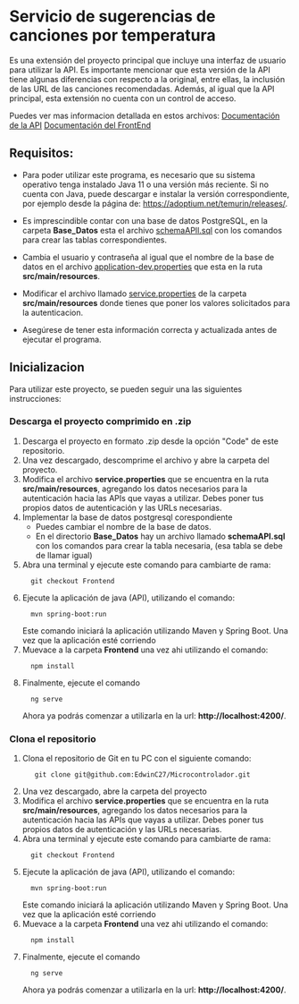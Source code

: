 # Servicio de sugerencias de canciones por temperatura
Es una extensión del proyecto principal que incluye una interfaz de usuario para utilizar la API. Es importante mencionar que esta versión de la API tiene algunas diferencias con respecto a la original, entre ellas, la inclusión de las URL de las canciones recomendadas. Además, al igual que la API principal, esta extensión no cuenta con un control de acceso.

Puedes ver mas informacion detallada en estos archivos:
<a href="https://github.com/EdwinC27/Microcontrolador/blob/Frontend/documentacionArquitecturaAPI.md">Documentación de la API</a>
<a href="https://github.com/EdwinC27/Microcontrolador/blob/Frontend/documentacionArquitecturaFront.md">Documentación del FrontEnd</a>


## Requisitos:
- Para poder utilizar este programa, es necesario que su sistema operativo tenga instalado Java 11 o una versión más reciente. Si no cuenta con Java, puede descargar e instalar la versión correspondiente, por ejemplo desde la página de: https://adoptium.net/temurin/releases/.

- Es imprescindible contar con una base de datos PostgreSQL, en la carpeta **Base_Datos** esta el archivo <a href="https://github.com/EdwinC27/Microcontrolador/blob/Frontend/Base_Datos/schemaAPI.sql">schemaAPIl.sql</a> con los comandos para crear las tablas correspondientes. 

- Cambia el usuario y contraseña al igual que el nombre de la base de datos en el archivo <a href="https://github.com/EdwinC27/Microcontrolador/blob/Frontend/src/main/resources/application-dev.properties">application-dev.properties</a> que esta en la ruta **src/main/resources**.

- Modificar el archivo llamado <a href="https://github.com/EdwinC27/Microcontrolador/blob/Frontend/src/main/resources/service.properties">service.properties</a> de la carpeta **src/main/resources** donde tienes que poner los valores solicitados para la autenticacion. 

- Asegúrese de tener esta información correcta y actualizada antes de ejecutar el programa.

## Inicializacion
Para utilizar este proyecto, se pueden seguir una las siguientes instrucciones:


### Descarga el proyecto comprimido en .zip
1. Descarga el proyecto en formato .zip desde la opción "Code" de este repositorio.
2. Una vez descargado, descomprime el archivo y abre la carpeta del proyecto.
3. Modifica el archivo **service.properties** que se encuentra en la ruta **src/main/resources**, agregando los datos necesarios para la autenticación hacia las APIs que vayas a utilizar. Debes poner tus propios datos de autenticación y las URLs necesarias. 
4. Implementar la base de datos postgresql corespondiente 
   - Puedes cambiar el nombre de la base de datos.
   - En el directorio **Base_Datos** hay un archivo llamado **schemaAPI.sql** con los comandos para crear la tabla necesaria, (esa tabla se debe de llamar igual)
5. Abra una terminal y ejecute este comando para cambiarte de rama:
     ```  
       git checkout Frontend 
     ```
6. Ejecute la aplicación de java (API), utilizando el comando:
     ```  
       mvn spring-boot:run  
     ```
     Este comando iniciará la aplicación utilizando Maven y Spring Boot. Una vez que la aplicación esté corriendo
 7. Muevace a la carpeta **Frontend** una vez ahi utilizando el comando:
     ```  
       npm install  
     ```
8. Finalmente, ejecute el comando 
     ```  
       ng serve   
     ```
     Ahora ya podrás comenzar a utilizarla en la url: **http://localhost:4200/**.

### Clona el repositorio
1. Clona el repositorio de Git en tu PC con el siguiente comando:
    ```  
       git clone git@github.com:EdwinC27/Microcontrolador.git  
    ```
2. Una vez descargado, abre la carpeta del proyecto
3. Modifica el archivo **service.properties** que se encuentra en la ruta **src/main/resources**, agregando los datos necesarios para la autenticación hacia las APIs que vayas a utilizar. Debes poner tus propios datos de autenticación y las URLs necesarias. 
5. Abra una terminal y ejecute este comando para cambiarte de rama:
     ```  
       git checkout Frontend 
     ```
6. Ejecute la aplicación de java (API), utilizando el comando:
     ```  
       mvn spring-boot:run  
     ```
     Este comando iniciará la aplicación utilizando Maven y Spring Boot. Una vez que la aplicación esté corriendo
 7. Muevace a la carpeta **Frontend** una vez ahi utilizando el comando:
     ```  
       npm install  
     ```
8. Finalmente, ejecute el comando 
     ```  
       ng serve   
     ```
     Ahora ya podrás comenzar a utilizarla en la url: **http://localhost:4200/**.
